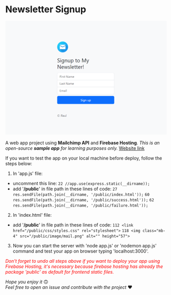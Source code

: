 # Newsletter Signup

![preview](./public/image/preview-newsletter-signup.png)

A web app project using **Mailchimp API** and **Firebase Hosting**.
*This is an open-source **sample app** for learning purposes only.*
[Website link](https://newsletter-signup-fef5c.web.app/)

If you want to test the app on your local machine before deploy, follow the steps below:

1. In 'app.js' file:
- uncomment this line: 
`22 //app.use(express.static(__dirname));`
- add '**/public**' in file path in these lines of code:
`27 res.sendFile(path.join(__dirname, '/public/index.html'));`
`60 res.sendFile(path.join(__dirname, '/public/success.html'));`
`62 res.sendFile(path.join(__dirname, '/public/failure.html'));`

2. In 'index.html' file:
- add '**/public**' in file path in these lines of code:
`112 <link href="/public/css/styles.css" rel="stylesheet">` 
`118 <img class="mb-4" src="/public/image/mail.png" alt="" height="57">`

3. Now you can start the server with 'node app.js' or 'nodemon app.js' command and test your app on browser typing 'localhost:3000'.

<span style="color: red">*Don't forget to undo all steps above if you want to deploy your app using Firebase Hosting, it's necessary because firebase hosting has already the package 'public' as default for frontend static files.*</span>

*Hope you enjoy it* 🙃      
*Feel free to open an issue and contribute with the project* ❤️   